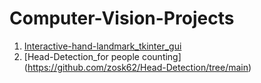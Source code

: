 # Computer-Vision-Projects
1. [Interactive-hand-landmark_tkinter_gui](https://github.com/zosk62/interactive-hand-landmark_tkinter_gui/tree/main)
2. [Head-Detection_for people counting] (https://github.com/zosk62/Head-Detection/tree/main)
